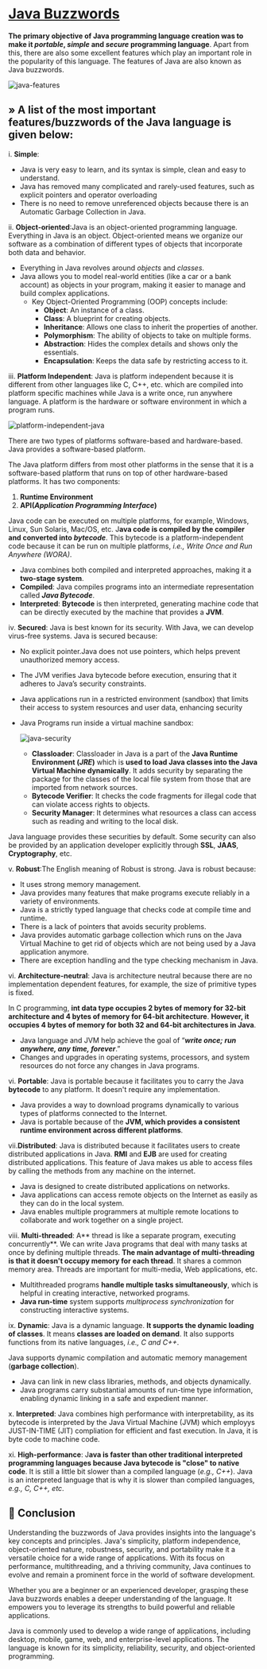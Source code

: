 # [Java Buzzwords](https://www.javaguides.net/2018/10/java-buzzwords-or-features-of-java.html)

**The primary objective of Java programming language creation was to make it *portable*, *simple* and *secure* programming language**. Apart from this, there are also some excellent features which play an important role in the popularity of this language. The features of Java are also known as Java buzzwords.

![java-features](https://github.com/user-attachments/assets/19bf79d6-c88b-47e8-8b1f-260bf422f753)

## » A list of the most important features/buzzwords of the Java language is given below:

i. **Simple**: 

* Java is very easy to learn, and its syntax is simple, clean and easy to understand. 
* Java has removed many complicated and rarely-used features, such as explicit pointers and operator overloading
* There is no need to remove unreferenced objects because there is an Automatic Garbage Collection in Java.

ii. **Object-oriented**:Java is an object-oriented programming language. Everything in Java is an object. Object-oriented means we organize our software as a combination of different types of objects that incorporate both data and behavior.

* Everything in Java revolves around *objects* and *classes*.
* Java allows you to model real-world entities (like a car or a bank account) as objects in your program, making it easier to manage and build complex applications.
    * Key Object-Oriented Programming (OOP) concepts include:
        * **Object**: An instance of a class.
        * **Class**: A blueprint for creating objects.
        * **Inheritance**: Allows one class to inherit the properties of another.
        * **Polymorphism**: The ability of objects to take on multiple forms.
        * **Abstraction**: Hides the complex details and shows only the essentials.
        * **Encapsulation**: Keeps the data safe by restricting access to it.

iii. **Platform Independent**: Java is platform independent because it is different from other languages like C, C++, etc. which are compiled into platform specific machines while Java is a write once, run anywhere language. A platform is the hardware or software environment in which a program runs.

![platform-independent-java](https://github.com/user-attachments/assets/3c5296e1-894d-402b-b33c-fc6b1bfd81bf)

There are two types of platforms software-based and hardware-based. Java provides a software-based platform.

The Java platform differs from most other platforms in the sense that it is a software-based platform that runs on top of other hardware-based platforms. It has two components:

1. **Runtime Environment**
2. **API(*Application Programming Interface*)**

Java code can be executed on multiple platforms, for example, Windows, Linux, Sun Solaris, Mac/OS, etc. J**ava code is compiled by the compiler and converted into *bytecode***. This bytecode is a platform-independent code because it can be run on multiple platforms, *i.e., Write Once and Run Anywhere (WORA)*.

* Java combines both compiled and interpreted approaches, making it a **two-stage system**.
* **Compiled**: Java compiles programs into an intermediate representation called ***Java Bytecode***.
* **Interpreted**: **Bytecode** is then interpreted, generating machine code that can be directly executed by the machine that provides a **JVM**.

iv. **Secured**: Java is best known for its security. With Java, we can develop virus-free systems. Java is secured because:

* No explicit pointer.Java does not use pointers, which helps prevent unauthorized memory access. 
* The JVM verifies Java bytecode before execution, ensuring that it adheres to Java’s security constraints. 
* Java applications run in a restricted environment (sandbox) that limits their access to system resources and user data, enhancing security
* Java Programs run inside a virtual machine sandbox:

  ![java-security](https://github.com/user-attachments/assets/4a1eb95d-6c5d-4df3-a576-ff4512267c3b)

   * **Classloader**: Classloader in Java is a part of the **Java Runtime Environment (*JRE*)** which is **used to load Java classes into the Java Virtual Machine dynamically**. It adds security by separating the package for the classes of the local file system from those that are imported from network sources.
    * **Bytecode Verifier**: It checks the code fragments for illegal code that can violate access rights to objects.
    * **Security Manager**: It determines what resources a class can access such as reading and writing to the local disk.

Java language provides these securities by default. Some security can also be provided by an application developer explicitly through **SSL**, **JAAS**, **Cryptography**, etc.

v. **Robust**:The English meaning of Robust is strong. Java is robust because:

* It uses strong memory management.
* Java provides many features that make programs execute reliably in a variety of environments.
* Java is a strictly typed language that checks code at compile time and runtime.
* There is a lack of pointers that avoids security problems.
* Java provides automatic garbage collection which runs on the Java Virtual Machine to get rid of objects which are not being used by a Java application anymore.
* There are exception handling and the type checking mechanism in Java. 

vi. **Architecture-neutral**: Java is architecture neutral because there are no implementation dependent features, for example, the size of primitive types is fixed.

In C programming, **int data type occupies 2 bytes of memory for 32-bit architecture and 4 bytes of memory for 64-bit architecture**. **However, it occupies 4 bytes of memory for both 32 and 64-bit architectures in Java**.

* Java language and JVM help achieve the goal of “***write once; run anywhere, any time, forever***.”
* Changes and upgrades in operating systems, processors, and system resources do not force any changes in Java programs.

vi. **Portable**: Java is portable because it facilitates you to carry the Java **bytecode** to any platform. It doesn't require any implementation.

* Java provides a way to download programs dynamically to various types of platforms connected to the Internet.
* Java is portable because of the **JVM, which provides a consistent runtime environment across different platforms**.

vii.**Distributed**: Java is distributed because it facilitates users to create distributed applications in Java. **RMI** and **EJB** are used for creating distributed applications. This feature of Java makes us able to access files by calling the methods from any machine on the internet.

* Java is designed to create distributed applications on networks.
* Java applications can access remote objects on the Internet as easily as they can do in the local system.
* Java enables multiple programmers at multiple remote locations to collaborate and work together on a single project.

viii. **Multi-threaded**: 
A** thread is like a separate program, executing concurrently**. We can write Java programs that deal with many tasks at once by defining multiple threads. **The main advantage of multi-threading is that it doesn't occupy memory for each thread**. It shares a common memory area. Threads are important for multi-media, Web applications, etc.

* Multithreaded programs **handle multiple tasks simultaneously**, which is helpful in creating interactive, networked programs.
* **Java run-time** system supports *multiprocess synchronization* for constructing interactive systems.

ix. **Dynamic**: Java is a dynamic language. **It supports the dynamic loading of classes**. It means **classes are loaded on demand**. It also supports functions from its native languages, *i.e., C and C++*.

Java supports dynamic compilation and automatic memory management (**garbage collection**).

* Java can link in new class libraries, methods, and objects dynamically.
* Java programs carry substantial amounts of run-time type information, enabling dynamic linking in a safe and expedient manner.

x. **Interpreted**: Java combines high performance with interpretability, as its bytecode is interpreted by the Java Virtual Machine (JVM) which employys JUST-IN-TIME (JIT) compliation for efficient and fast execution. In Java, it is byte code to machine code.

xi. **High-performance**: J**ava is faster than other traditional interpreted programming languages because Java bytecode is "close" to native code**. It is still a little bit slower than a compiled language (*e.g., C++*). Java is an interpreted language that is why it is slower than compiled languages, *e.g., C, C++, etc*.

## 🔖 Conclusion
Understanding the buzzwords of Java provides insights into the language's key concepts and principles. Java's simplicity, platform independence, object-oriented nature, robustness, security, and portability make it a versatile choice for a wide range of applications. With its focus on performance, multithreading, and a thriving community, Java continues to evolve and remain a prominent force in the world of software development.

Whether you are a beginner or an experienced developer, grasping these Java buzzwords enables a deeper understanding of the language. It empowers you to leverage its strengths to build powerful and reliable applications.

Java is commonly used to develop a wide range of applications, including desktop, mobile, game, web, and enterprise-level applications. The language is known for its simplicity, reliability, security, and object-oriented programming.
